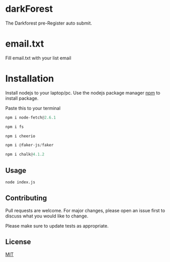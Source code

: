 # darkForest
The Darkforest pre-Register auto submit.

# email.txt

Fill email.txt with your list email

# Installation

Install nodejs to your laptop/pc.
Use the nodejs package manager [npm](https://nodejs.org/en) to install package.

Paste this to your terminal
```python
npm i node-fetch@2.6.1
```
```python
npm i fs
```
```python
npm i cheerio
```
```python
npm i @faker-js/faker
```
```python
npm i chalk@4.1.2
```


## Usage

```python
node index.js
```

## Contributing

Pull requests are welcome. For major changes, please open an issue first
to discuss what you would like to change.

Please make sure to update tests as appropriate.

## License

[MIT](https://choosealicense.com/licenses/mit/)
